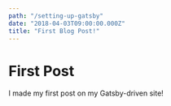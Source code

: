 ```yaml
---
path: "/setting-up-gatsby"
date: "2018-04-03T09:00:00.000Z"
title: "First Blog Post!"
---
```


# First Post

I made my first post on my Gatsby-driven site!